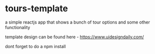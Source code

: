# tours-template
a simple reactjs app that shows a bunch of tour options and some other functionality

template design can be found here - https://www.uidesigndaily.com/

dont forget to do a npm install
